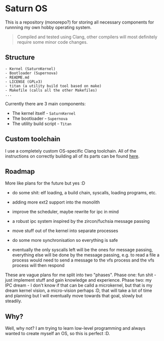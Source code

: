 # Saturn OS

This is a repository (monorepo?) for storing all necessary components for runnning my own hobby operating system.

> Compiled and tested using Clang, other compilers will most definitely require some minor code changes.

## Structure

```
- Kernel (SaturnKernel)
- Bootloader (Supernova)
- README.md
- LICENSE (GPLv3)
- titan (a utility build tool based on make)
- Makefile (calls all the other Makefiles)
...
```

Currently there are 3 main components:
-   The kernel itself - `SaturnKernel`
-   The bootloader - `Supernova`
-   The utility build script - `Titan`

## Custom toolchain

I use a completely custom OS-specific Clang toolchain. All of the instructions on correctly building all of its parts
can be found [here](ToolChain/README.md).

## Roadmap

More like plans for the future but yes :D

- do some shit: elf loading, a build chain, syscalls, loading programs, etc.
- adding more ext2 support into the monolith

- improve the scheduler, maybe rewrite for ipc in mind
- a robust ipc system inspired by the zircon/fuchsia message passing
- move stuff out of the kernel into separate processes
- do some more synchronisation so everything is safe
- eventually the only syscalls left will be the ones for message passing, everything else will be done by the message passing,
e.g. to read a file a process would need to send a message to the vfs process and the vfs process will then respond

These are vague plans for me split into two "phases". Phase one: fun shit - just implement stuff and gain knowledge and experience.
Phase two: my IPC dream - I don't know if that can be calld a microkernel, but that is my dream kernel vision, a micro-vision perhaps :D,
that will take a lot of time and planning but I will eventually move towards that goal, slowly but steadily.

## Why?

Well, why not? I am trying to learn low-level programming and always wanted to create myself an OS, so this is perfect :D.
